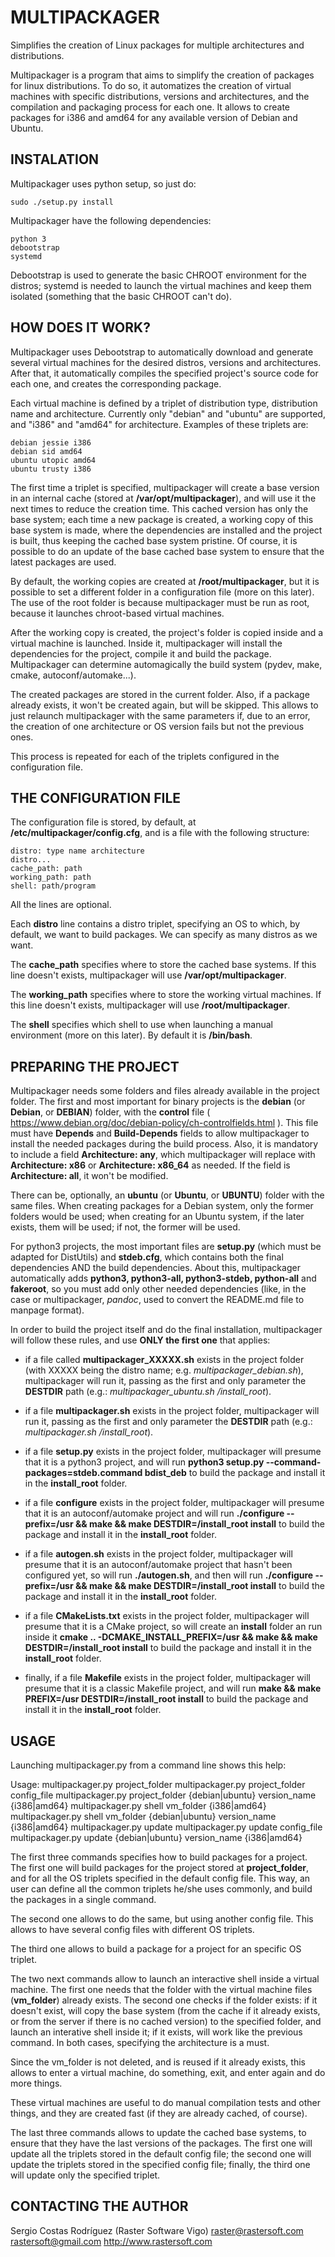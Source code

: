 # MULTIPACKAGER #

Simplifies the creation of Linux packages for multiple architectures and distributions.

Multipackager is a program that aims to simplify the creation of packages for linux distributions. To do so, it automatizes the creation of virtual machines with specific distributions, versions and architectures, and the compilation and packaging process for each one. It allows to create packages for i386 and amd64 for any available version of Debian and Ubuntu.


## INSTALATION ##

Multipackager uses python setup, so just do:

    sudo ./setup.py install

Multipackager have the following dependencies:

    python 3
    debootstrap
    systemd

Debootstrap is used to generate the basic CHROOT environment for the distros; systemd is needed to launch the virtual machines and keep them isolated (something that the basic CHROOT can't do).


## HOW DOES IT WORK? ##

Multipackager uses Debootstrap to automatically download and generate several virtual machines for the desired distros, versions and architectures. After that, it automatically compiles the specified project's source code for each one, and creates the corresponding package.

Each virtual machine is defined by a triplet of distribution type, distribution name and architecture. Currently only "debian" and "ubuntu" are supported, and "i386" and "amd64" for architecture. Examples of these triplets are:

    debian jessie i386
    debian sid amd64
    ubuntu utopic amd64
    ubuntu trusty i386

The first time a triplet is specified, multipackager will create a base version in an internal cache (stored at **/var/opt/multipackager**), and will use it the next times to reduce the creation time. This cached version has only the base system; each time a new package is created, a working copy of this base system is made, where the dependencies are installed and the project is built, thus keeping the cached base system pristine. Of course, it is possible to do an update of the base cached base system to ensure that the latest packages are used.

By default, the working copies are created at **/root/multipackager**, but it is possible to set a different folder in a configuration file (more on this later). The use of the root folder is because multipackager must be run as root, because it launches chroot-based virtual machines.

After the working copy is created, the project's folder is copied inside and a virtual machine is launched. Inside it, multipackager will install the dependencies for the project, compile it and build the package. Multipackager can determine automagically the build system (pydev, make, cmake, autoconf/automake...).

The created packages are stored in the current folder. Also, if a package already exists, it won't be created again, but will be skipped. This allows to just relaunch multipackager with the same parameters if, due to an error, the creation of one architecture or OS version fails but not the previous ones.

This process is repeated for each of the triplets configured in the configuration file.


## THE CONFIGURATION FILE ##

The configuration file is stored, by default, at **/etc/multipackager/config.cfg**, and is a file with the following structure:

    distro: type name architecture 
    distro... 
    cache_path: path 
    working_path: path 
    shell: path/program

All the lines are optional.

Each **distro** line contains a distro triplet, specifying an OS to which, by default, we want to build packages. We can specify as many distros as we want.

The **cache_path** specifies where to store the cached base systems. If this line doesn't exists, multipackager will use **/var/opt/multipackager**.

The **working_path** specifies where to store the working virtual machines. If this line doesn't exists, multipackager will use **/root/multipackager**.

The **shell** specifies which shell to use when launching a manual environment (more on this later). By default it is **/bin/bash**.


## PREPARING THE PROJECT ##


Multipackager needs some folders and files already available in the project folder. The first and most important for binary projects is the **debian** (or **Debian**, or **DEBIAN**) folder, with the **control** file ( https://www.debian.org/doc/debian-policy/ch-controlfields.html ). This file must have **Depends** and **Build-Depends** fields to allow multipackager to install the needed packages during the build process. Also, it is mandatory to include a field **Architecture: any**, which multipackager will replace with **Architecture: x86** or **Architecture: x86_64** as needed. If the field is **Architecture: all**, it won't be modified.

There can be, optionally, an **ubuntu** (or **Ubuntu**, or **UBUNTU**) folder with the same files. When creating packages for a Debian system, only the former folders would be used; when creating for an Ubuntu system, if the later exists, them will be used; if not, the former will be used.

For python3 projects, the most important files are **setup.py** (which must be adapted for DistUtils) and **stdeb.cfg**, which contains both the final dependencies AND the build dependencies. About this, multipackager automatically adds **python3, python3-all, python3-stdeb, python-all** and **fakeroot**, so you must add only other needed dependencies (like, in the case or multipackager, *pandoc*, used to convert the README.md file to manpage format).

In order to build the project itself and do the final installation, multipackager will follow these rules, and use **ONLY the first one** that applies:

 * if a file called **multipackager_XXXXX.sh** exists in the project folder (with XXXXX being the distro name; e.g. *multipackager_debian.sh*), multipackager will run it, passing as the first and only parameter the **DESTDIR** path (e.g.: *multipackager_ubuntu.sh /install_root*).

 * if a file **multipackager.sh** exists in the project folder, multipackager will run it, passing as the first and only parameter the **DESTDIR** path (e.g.: *multipackager.sh /install_root*).

 * if a file **setup.py** exists in the project folder, multipackager will presume that it is a python3 project, and will run **python3 setup.py --command-packages=stdeb.command bdist_deb** to build the package and install it in the **install_root** folder.

 * if a file **configure** exists in the project folder, multipackager will presume that it is an autoconf/automake project and will run **./configure --prefix=/usr && make && make DESTDIR=/install_root install** to build the package and install it in the **install_root** folder.

 * if a file **autogen.sh** exists in the project folder, multipackager will presume that it is an autoconf/automake project that hasn't been configured yet, so will run **./autogen.sh**, and then will run **./configure --prefix=/usr && make && make DESTDIR=/install_root install** to build the package and install it in the **install_root** folder.

 * if a file **CMakeLists.txt** exists in the project folder, multipackager will presume that it is a CMake project, so will create an **install** folder an run inside it **cmake .. -DCMAKE_INSTALL_PREFIX=/usr && make && make DESTDIR=/install_root install** to build the package and install it in the **install_root** folder.

 * finally, if a file **Makefile** exists in the project folder, multipackager will presume that it is a classic Makefile project, and will run **make && make PREFIX=/usr DESTDIR=/install_root install** to build the package and install it in the **install_root** folder.


## USAGE ##

Launching multipackager.py from a command line shows this help:

Usage:
multipackager.py project_folder
multipackager.py project_folder config_file
multipackager.py project_folder {debian|ubuntu} version_name {i386|amd64}
multipackager.py shell vm_folder {i386|amd64}
multipackager.py shell vm_folder {debian|ubuntu} version_name {i386|amd64}
multipackager.py update
multipackager.py update config_file
multipackager.py update {debian|ubuntu} version_name {i386|amd64}

The first three commands specifies how to build packages for a project. The first one will build packages for the project stored at **project_folder**, and for all the OS triplets specified in the default config file. This way, an user can define all the common triplets he/she uses commonly, and build the packages in a single command.

The second one allows to do the same, but using another config file. This allows to have several config files with different OS triplets.

The third one allows to build a package for a project for an specific OS triplet.

The two next commands allow to launch an interactive shell inside a virtual machine. The first one needs that the folder with the virtual machine files (**vm_folder**) already exists. The second one checks if the folder exists: if it doesn't exist, will copy the base system (from the cache if it already exists, or from the server if there is no cached version) to the specified folder, and launch an interative shell inside it; if it exists, will work like the previous command. In both cases, specifying the architecture is a must.

Since the vm_folder is not deleted, and is reused if it already exists, this allows to enter a virtual machine, do something, exit, and enter again and do more things.

These virtual machines are useful to do manual compilation tests and other things, and they are created fast (if they are already cached, of course).

The last three commands allows to update the cached base systems, to ensure that they have the last versions of the packages. The first one will update all the triplets stored in the default config file; the second one will update the triplets stored in the specified config file; finally, the third one will update only the specified triplet.


## CONTACTING THE AUTHOR ##

Sergio Costas Rodríguez (Raster Software Vigo) 
raster@rastersoft.com 
rastersoft@gmail.com 
http://www.rastersoft.com
